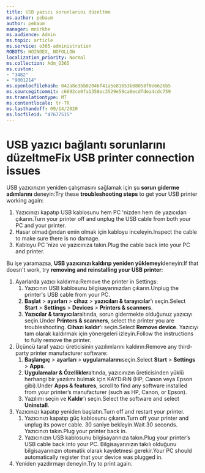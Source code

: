 ```yaml
---
title: USB yazıcı sorunlarını düzeltme
ms.author: pebaum
author: pebaum
manager: mnirkhe
ms.audience: Admin
ms.topic: article
ms.service: o365-administration
ROBOTS: NOINDEX, NOFOLLOW
localization_priority: Normal
ms.collection: Adm_O365
ms.custom:
- "3482"
- "9001214"
ms.openlocfilehash: 042a8e3bb02046f41a5e81653b08058f0e6626b5
ms.sourcegitcommit: c6692ce0fa1358ec3529e59ca0ecdfdea4cdc759
ms.translationtype: MT
ms.contentlocale: tr-TR
ms.lasthandoff: 09/14/2020
ms.locfileid: "47677515"
---
```

# <a name="fix-usb-printer-connection-issues"></a><span data-ttu-id="43d88-102">USB yazıcı bağlantı sorunlarını düzeltme</span><span class="sxs-lookup"><span data-stu-id="43d88-102">Fix USB printer connection issues</span></span>

<span data-ttu-id="43d88-103">USB yazıcınızın yeniden çalışmasını sağlamak için şu **sorun giderme adımlarını** deneyin:</span><span class="sxs-lookup"><span data-stu-id="43d88-103">Try these **troubleshooting steps** to get your USB printer working again:</span></span>

1. <span data-ttu-id="43d88-104">Yazıcınızı kapatıp USB kablosunu hem PC 'nizden hem de yazıcıdan çıkarın.</span><span class="sxs-lookup"><span data-stu-id="43d88-104">Turn your printer off and unplug the USB cable from both your PC and your printer.</span></span>
2. <span data-ttu-id="43d88-105">Hasar olmadığından emin olmak için kabloyu inceleyin.</span><span class="sxs-lookup"><span data-stu-id="43d88-105">Inspect the cable to make sure there is no damage.</span></span>
3. <span data-ttu-id="43d88-106">Kabloyu PC 'nize ve yazıcınıza takın.</span><span class="sxs-lookup"><span data-stu-id="43d88-106">Plug the cable back into your PC and printer.</span></span>

<span data-ttu-id="43d88-107">Bu işe yaramazsa, **USB yazıcınızı kaldırıp yeniden yüklemeyi**deneyin:</span><span class="sxs-lookup"><span data-stu-id="43d88-107">If that doesn't work, try **removing and reinstalling your USB printer**:</span></span>

1. <span data-ttu-id="43d88-108">Ayarlarda yazıcı kaldırma:</span><span class="sxs-lookup"><span data-stu-id="43d88-108">Remove the printer in Settings:</span></span>
    1. <span data-ttu-id="43d88-109">Yazıcının USB kablosunu bilgisayarınızdan çıkarın.</span><span class="sxs-lookup"><span data-stu-id="43d88-109">Unplug the printer's USB cable from your PC.</span></span>
    2. <span data-ttu-id="43d88-110">**Başlat**  >  **ayarları**  >  **cihaz**  >  **yazıcıları & tarayıcılar**'ı seçin.</span><span class="sxs-lookup"><span data-stu-id="43d88-110">Select **Start** > **Settings** > **Devices** > **Printers & scanners**.</span></span>
    3. <span data-ttu-id="43d88-111">**Yazıcılar & tarayıcılar**altında, sorun gidermekte olduğunuz yazıcıyı seçin.</span><span class="sxs-lookup"><span data-stu-id="43d88-111">Under **Printers & scanners**, select the printer you are troubleshooting.</span></span> <span data-ttu-id="43d88-112">**Cihazı kaldır**'ı seçin.</span><span class="sxs-lookup"><span data-stu-id="43d88-112">Select **Remove device**.</span></span> <span data-ttu-id="43d88-113">Yazıcıyı tam olarak kaldırmak için yönergeleri izleyin.</span><span class="sxs-lookup"><span data-stu-id="43d88-113">Follow the instructions to fully remove the printer.</span></span>
2. <span data-ttu-id="43d88-114">Üçüncü taraf yazıcı üreticisinin yazılımlarını kaldırın:</span><span class="sxs-lookup"><span data-stu-id="43d88-114">Remove any third-party printer manufacturer software:</span></span>
    1. <span data-ttu-id="43d88-115">**Başlangıç**  >  **ayarları**  >  **uygulamalarını**seçin.</span><span class="sxs-lookup"><span data-stu-id="43d88-115">Select **Start** > **Settings** > **Apps**.</span></span>
    2. <span data-ttu-id="43d88-116">**Uygulamalar & Özellikler**altında, yazıcınızın üreticisinden yüklü herhangi bir yazılımı bulmak için KAYDıRıN (HP, Canon veya Epson gibi).</span><span class="sxs-lookup"><span data-stu-id="43d88-116">Under **Apps & features**, scroll to find any software installed from your printer’s manufacturer (such as HP, Canon, or Epson).</span></span>
    3. <span data-ttu-id="43d88-117">Yazılımı seçin ve **Kaldır**'ı seçin.</span><span class="sxs-lookup"><span data-stu-id="43d88-117">Select the software and select **Uninstall**.</span></span>
3. <span data-ttu-id="43d88-118">Yazıcınızı kapatıp yeniden başlatın.</span><span class="sxs-lookup"><span data-stu-id="43d88-118">Turn off and restart your printer.</span></span><br>
    1. <span data-ttu-id="43d88-119">Yazıcınızı kapatıp güç kablosunu çıkarın.</span><span class="sxs-lookup"><span data-stu-id="43d88-119">Turn off your printer and unplug its power cable.</span></span> <span data-ttu-id="43d88-120">30 saniye bekleyin.</span><span class="sxs-lookup"><span data-stu-id="43d88-120">Wait 30 seconds.</span></span> <span data-ttu-id="43d88-121">Yazıcınızı takın.</span><span class="sxs-lookup"><span data-stu-id="43d88-121">Plug your printer back in.</span></span>
    2. <span data-ttu-id="43d88-122">Yazıcınızın USB kablosunu bilgisayarınıza takın.</span><span class="sxs-lookup"><span data-stu-id="43d88-122">Plug your printer’s USB cable back into your PC.</span></span> <span data-ttu-id="43d88-123">Bilgisayarınızın takılı olduğunu bilgisayarınızın otomatik olarak kaydetmesi gerekir.</span><span class="sxs-lookup"><span data-stu-id="43d88-123">Your PC should automatically register that your device was plugged in.</span></span>
4. <span data-ttu-id="43d88-124">Yeniden yazdırmayı deneyin.</span><span class="sxs-lookup"><span data-stu-id="43d88-124">Try to print again.</span></span>